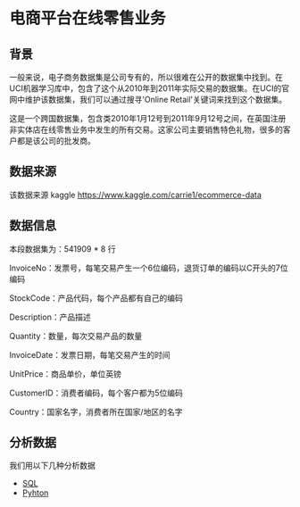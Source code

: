 ﻿# 电商平台在线零售业务
## 背景
一般来说，电子商务数据集是公司专有的，所以很难在公开的数据集中找到。在UCI机器学习库中，包含了这个从2010年到2011年实际交易的数据集。在UCI的官网中维护该数据集，我们可以通过搜寻'Online Retail'关键词来找到这个数据集。

这是一个跨国数据集，包含类2010年1月12号到2011年9月12号之间，在英国注册非实体店在线零售业务中发生的所有交易。这家公司主要销售特色礼物，很多的客户都是该公司的批发商。
## 数据来源
该数据来源 kaggle
https://www.kaggle.com/carrie1/ecommerce-data
## 数据信息

本段数据集为：541909 * 8 行

InvoiceNo：发票号，每笔交易产生一个6位编码，退货订单的编码以C开头的7位编码

StockCode：产品代码，每个产品都有自己的编码

Description：产品描述

Quantity：数量，每次交易产品的数量

InvoiceDate：发票日期，每笔交易产生的时间

UnitPrice：商品单价，单位英镑

CustomerID：消费者编码，每个客户都为5位编码

Country：国家名字，消费者所在国家/地区的名字

## 分析数据
我们用以下几种分析数据
- [SQL](https://github.com/mayu1031/CS_Notes/blob/master/doc/%E6%9C%BA%E5%99%A8%E5%AD%A6%E4%B9%A0/%E6%A1%88%E4%BE%8B%E5%88%86%E6%9E%90/%E9%9B%B6%E5%94%AE/SQL/%E7%94%A8SQL%E5%88%86%E6%9E%90%E7%94%B5%E5%95%86%E5%B9%B3%E5%8F%B0%E5%9C%A8%E7%BA%BF%E9%9B%B6%E5%94%AE%E4%B8%9A%E5%8A%A1.md)
- [Pyhton]()
